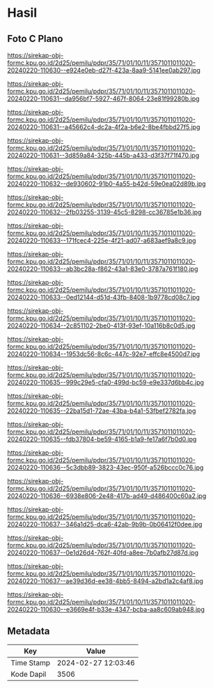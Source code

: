# Hasil

## Foto C Plano

https://sirekap-obj-formc.kpu.go.id/2d25/pemilu/pdpr/35/71/01/10/11/3571011011020-20240220-110630--e924e0eb-d27f-423a-8aa9-5141ee0ab297.jpg

https://sirekap-obj-formc.kpu.go.id/2d25/pemilu/pdpr/35/71/01/10/11/3571011011020-20240220-110631--da956bf7-5927-467f-8064-23e81f99280b.jpg

https://sirekap-obj-formc.kpu.go.id/2d25/pemilu/pdpr/35/71/01/10/11/3571011011020-20240220-110631--a45662c4-dc2a-4f2a-b6e2-8be4fbbd27f5.jpg

https://sirekap-obj-formc.kpu.go.id/2d25/pemilu/pdpr/35/71/01/10/11/3571011011020-20240220-110631--3d859a84-325b-445b-a433-d3f37f71f470.jpg

https://sirekap-obj-formc.kpu.go.id/2d25/pemilu/pdpr/35/71/01/10/11/3571011011020-20240220-110632--de930602-91b0-4a55-b42d-59e0ea02d89b.jpg

https://sirekap-obj-formc.kpu.go.id/2d25/pemilu/pdpr/35/71/01/10/11/3571011011020-20240220-110632--2fb03255-3139-45c5-8298-cc36785e1b36.jpg

https://sirekap-obj-formc.kpu.go.id/2d25/pemilu/pdpr/35/71/01/10/11/3571011011020-20240220-110633--171fcec4-225e-4f21-ad07-a683aef9a8c9.jpg

https://sirekap-obj-formc.kpu.go.id/2d25/pemilu/pdpr/35/71/01/10/11/3571011011020-20240220-110633--ab3bc28a-f862-43a1-83e0-3787a761f180.jpg

https://sirekap-obj-formc.kpu.go.id/2d25/pemilu/pdpr/35/71/01/10/11/3571011011020-20240220-110633--0ed12144-d51d-43fb-8408-1b9778cd08c7.jpg

https://sirekap-obj-formc.kpu.go.id/2d25/pemilu/pdpr/35/71/01/10/11/3571011011020-20240220-110634--2c851102-2be0-413f-93ef-10a116b8c0d5.jpg

https://sirekap-obj-formc.kpu.go.id/2d25/pemilu/pdpr/35/71/01/10/11/3571011011020-20240220-110634--1953dc56-8c6c-447c-92e7-effc8e4500d7.jpg

https://sirekap-obj-formc.kpu.go.id/2d25/pemilu/pdpr/35/71/01/10/11/3571011011020-20240220-110635--999c29e5-cfa0-499d-bc59-e9e337d6bb4c.jpg

https://sirekap-obj-formc.kpu.go.id/2d25/pemilu/pdpr/35/71/01/10/11/3571011011020-20240220-110635--22ba15d1-72ae-43ba-b4a1-53fbef2782fa.jpg

https://sirekap-obj-formc.kpu.go.id/2d25/pemilu/pdpr/35/71/01/10/11/3571011011020-20240220-110635--fdb37804-be59-4165-b1a9-fe17a6f7b0d0.jpg

https://sirekap-obj-formc.kpu.go.id/2d25/pemilu/pdpr/35/71/01/10/11/3571011011020-20240220-110636--5c3dbb89-3823-43ec-950f-a526bccc0c76.jpg

https://sirekap-obj-formc.kpu.go.id/2d25/pemilu/pdpr/35/71/01/10/11/3571011011020-20240220-110636--6938e806-2e48-417b-ad49-d486400c60a2.jpg

https://sirekap-obj-formc.kpu.go.id/2d25/pemilu/pdpr/35/71/01/10/11/3571011011020-20240220-110637--346a1d25-dca6-42ab-9b9b-0b06412f0dee.jpg

https://sirekap-obj-formc.kpu.go.id/2d25/pemilu/pdpr/35/71/01/10/11/3571011011020-20240220-110637--0e1d26d4-762f-40fd-a8ee-7b0afb27d87d.jpg

https://sirekap-obj-formc.kpu.go.id/2d25/pemilu/pdpr/35/71/01/10/11/3571011011020-20240220-110637--ae39d36d-ee38-4bb5-8494-a2bd1a2c4af8.jpg

https://sirekap-obj-formc.kpu.go.id/2d25/pemilu/pdpr/35/71/01/10/11/3571011011020-20240220-110630--e3669e4f-b33e-4347-bcba-aa8c609ab948.jpg


## Metadata

| Key        | Value               |
| ---------- | ------------------- |
| Time Stamp | 2024-02-27 12:03:46 |
| Kode Dapil | 3506                |



